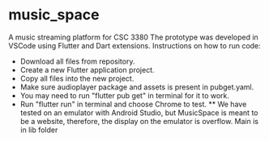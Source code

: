 # music_space
A music streaming platform for CSC 3380
The prototype was developed in VSCode using Flutter and Dart extensions.
Instructions on how to run code:
- Download all files from repository.
- Create a new Flutter application project.
- Copy all files into the new project.
- Make sure audioplayer package and assets is present in pubget.yaml.
- You may need to run "flutter pub get" in terminal for it to work.
- Run "flutter run" in terminal and choose Chrome to test.
** We have tested on an emulator with Android Studio, but MusicSpace is meant to be a website, therefore, the display on the emulator is overflow.
Main is in lib folder
